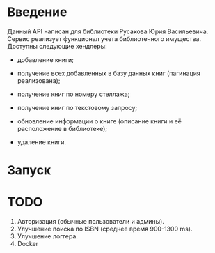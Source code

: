 # Введение

Данный API написан для библиотеки Русакова Юрия Васильевича. Сервис реализует функционал учета библиотечного имущества. Доступны следующие хендлеры:

- добавление книги;

- получение всех добавленных в базу данных книг (пагинация реализована);

- получение книг по номеру стеллажа;

- получение книг по текстовому запросу;

- обновление информации о книге (описание книги и её расположение в библиотеке);

- удаление книги.

# Запуск

# TODO

1. Авторизация (обычные пользователи и админы).
2. Улучшение поиска по ISBN (среднее время 900-1300 ms).
3. Улучшение логгера.
4. Docker
